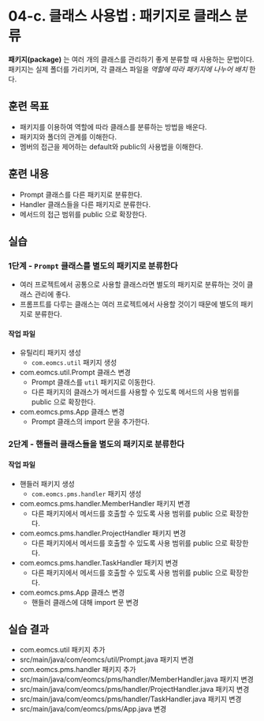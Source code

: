 # 04-c. 클래스 사용법 : 패키지로 클래스 분류

**패키지(package)** 는 여러 개의 클래스를 관리하기 좋게 분류할 때 사용하는 문법이다.
패키지는 실제 폴더를 가리키며, 각 클래스 파일을 *역할에 따라 패키지에 나누어 배치* 한다.

## 훈련 목표

- 패키지를 이용하여 역할에 따라 클래스를 분류하는 방법을 배운다.
- 패키지와 폴더의 관계를 이해한다.
- 멤버의 접근을 제어하는 default와 public의 사용법을 이해한다.

## 훈련 내용

- Prompt 클래스를 다른 패키지로 분류한다.
- Handler 클래스들을 다른 패키지로 분류한다.
- 메서드의 접근 범위를 public 으로 확장한다.

## 실습

### 1단계 - `Prompt` 클래스를 별도의 패키지로 분류한다

- 여러 프로젝트에서 공통으로 사용할 클래스라면 별도의 패키지로 분류하는 것이 클래스 관리에 좋다.
- 프롬프트를 다루는 클래스는 여러 프로젝트에서 사용할 것이기 때문에 별도의 패키지로 분류한다.

#### 작업 파일

- 유틸리티 패키지 생성
  - `com.eomcs.util` 패키지 생성
- com.eomcs.util.Prompt 클래스 변경
  - Prompt 클래스를 `util` 패키지로 이동한다.
  - 다른 패키지의 클래스가 메서드를 사용할 수 있도록 메서드의 사용 범위를 public 으로 확장한다.
- com.eomcs.pms.App 클래스 변경
  - Prompt 클래스의 import 문을 추가한다.

### 2단계 - 핸들러 클래스들을 별도의 패키지로 분류한다

#### 작업 파일

- 핸들러 패키지 생성
    - `com.eomcs.pms.handler` 패키지 생성
- com.eomcs.pms.handler.MemberHandler 패키지 변경
  - 다른 패키지에서 메서드를 호출할 수 있도록 사용 범위를 public 으로 확장한다.
- com.eomcs.pms.handler.ProjectHandler 패키지 변경
  - 다른 패키지에서 메서드를 호출할 수 있도록 사용 범위를 public 으로 확장한다.
- com.eomcs.pms.handler.TaskHandler 패키지 변경
  - 다른 패키지에서 메서드를 호출할 수 있도록 사용 범위를 public 으로 확장한다.
- com.eomcs.pms.App 클래스 변경
    - 핸들러 클래스에 대해 import 문 변경

## 실습 결과

- com.eomcs.util 패키지 추가
- src/main/java/com/eomcs/util/Prompt.java 패키지 변경
- com.eomcs.pms.handler 패키지 추가
- src/main/java/com/eomcs/pms/handler/MemberHandler.java 패키지 변경
- src/main/java/com/eomcs/pms/handler/ProjectHandler.java 패키지 변경
- src/main/java/com/eomcs/pms/handler/TaskHandler.java 패키지 변경
- src/main/java/com/eomcs/pms/App.java 변경
